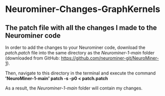 # Neurominer-Changes-GraphKernels
## The patch file with all the changes I made to the Neurominer code


In order to add the changes to your Neurominer code, download the *patch.patch* file into the same directory as the *Neurominer-1-main* folder (downloaded from GitHub: https://github.com/neurominer-git/NeuroMiner-1).

Then, navigate to this directory in the terminal and execute the command **'NeuroMiner-1-main' patch -s -p0   < patch.patch**

As a result, the *Neurominer-1-main* folder will contain my changes. 


